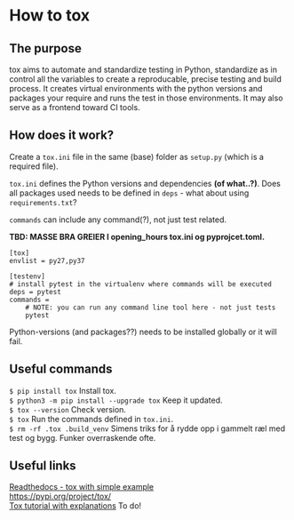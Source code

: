 # How to tox

## The purpose
tox aims to automate and standardize testing in Python, standardize as in control all the variables to create a reproducable, precise testing and build process. It creates virtual environments with the python versions and packages your require and runs the test in those environments. It may also serve as a frontend toward CI tools.

## How does it work?
Create a `tox.ini` file in the same (base) folder as `setup.py` (which is a required file). 

`tox.ini` defines the Python versions and dependencies **(of what..?)**. Does all packages used needs to be defined in `deps` - what about using `requirements.txt`?

`commands` can include any command(?), not just test related. 


**TBD: MASSE BRA GREIER I opening_hours tox.ini og pyprojcet.toml.**


```
[tox]
envlist = py27,py37

[testenv]
# install pytest in the virtualenv where commands will be executed
deps = pytest
commands =
    # NOTE: you can run any command line tool here - not just tests
    pytest
```
Python-versions (and packages??) needs to be installed globally or it will fail.

## Useful commands
`$ pip install tox` Install tox.<br/>
`$ python3 -m pip install --upgrade tox` Keep it updated.<br/>
`$ tox --version` Check version. <br/>
`$ tox` Run the commands defined in `tox.ini`.<br/>
`$ rm -rf .tox .build_venv` Simens triks for å rydde opp i gammelt ræl med test og bygg. Funker overraskende ofte.<br/>

## Useful links
[Readthedocs - tox with simple example](https://tox.readthedocs.io/en/latest/)<br/>
https://pypi.org/project/tox/<br/>
[Tox tutorial with explanations](https://christophergs.com/python/2020/04/12/python-tox-why-use-it-and-tutorial/) To do! <br/>

